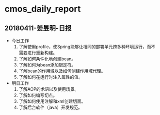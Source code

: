 # cmos_daily_report

## 20180411-姜昱明-日报
- 今日工作
    1. 了解使用profile，使Spring能够让相同的部署单元跨多种环境运行，而不需要进行重新构建。
    2. 了解如何条件化地创建bean。
    3. 了解如何为bean添加限定符。
    4. 了解bean的作用域以及如何创建作用域代理。
    5. 了解如何在运行时注入属性的值。
- 明日工作
    1. 了解AOP的术语以及使用场景。
    2. 了解如何编写切点。
    3. 了解如何使用注解和xml创建切面。
    4. 了解后台软件（java）开发规范。


